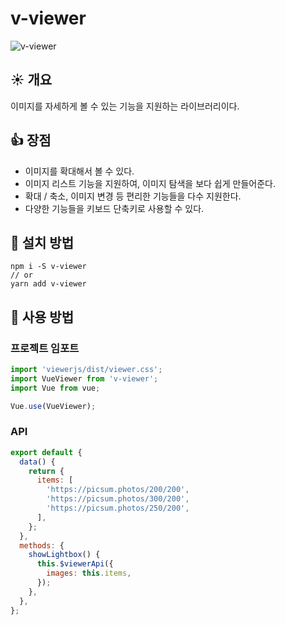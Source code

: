 # v-viewer
![v-viewer](https://miro.medium.com/max/2000/1*DkmebzbEg20BZMZWGsARaw.png)
## ☀️ 개요
이미지를 자세하게 볼 수 있는 기능을 지원하는 라이브러리이다.
## 👍 장점
- 이미지를 확대해서 볼 수 있다.
- 이미지 리스트 기능을 지원하여, 이미지 탐색을 보다 쉽게 만들어준다.
- 확대 / 축소, 이미지 변경 등 편리한 기능들을 다수 지원한다.
- 다양한 기능들을 키보드 단축키로 사용할 수 있다.
## 💾 설치 방법
```
npm i -S v-viewer
// or
yarn add v-viewer
```
## 🚀 사용 방법
### 프로젝트 임포트
```javascript
import 'viewerjs/dist/viewer.css';
import VueViewer from 'v-viewer';
import Vue from vue;

Vue.use(VueViewer);
```
### API
```javascript
export default {
  data() {
    return {
      items: [
        'https://picsum.photos/200/200',
        'https://picsum.photos/300/200',
        'https://picsum.photos/250/200',
      ],
    };
  },
  methods: {
    showLightbox() {
      this.$viewerApi({
        images: this.items,
      });
    },
  },
};
```